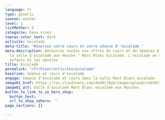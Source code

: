 ```yaml
---
language: fr
type: generic
season: winter
level: 1
listMother: 2
categorie: Eaux vives
topnav_color_text: dark
activite: escalade
meta-title: 'Réservez votre cours et votre séance d''escalade '
meta-description: Découvrez toutes nos offres de cours et de séances d'escalade avec
  la salle d'escalade aux Houche " Mont Blanc Escalade. L'escalade en salle pour les
  enfants et les adultes
title: Escalade
permalink: "/fr/hiver/activites/escalade"
baseline: Séance et cours d'escalade
engage: Séance d'escalade et cours dans la salle Mont Blanc escalade
image01_href: https://res.cloudinary.com/deddrj0yb/image/upload/v1658735990/website/Mont%20Blanc%20Escalade/IMG_8723.jpg
image01_alt: Salle d'escalade Mont Blanc escalade aux Houches
button_to_link_to_ze_hero_shop:
  button_text: ''
  url_to_shop_zehero: ''
page_sections: []

---
```

